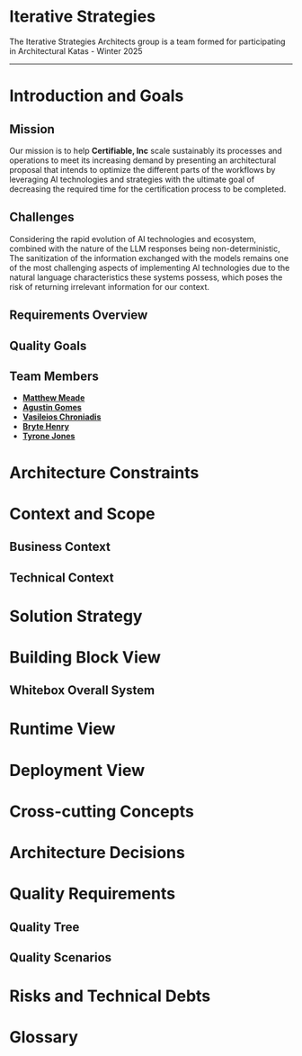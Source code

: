 # Iterative Strategies

The Iterative Strategies Architects group is a team formed for participating in Architectural Katas - Winter 2025

---

# Introduction and Goals

## **Mission**

Our mission is to help **Certifiable, Inc** scale sustainably its processes and operations to meet its increasing demand by presenting an architectural proposal that intends to optimize the different parts of the workflows by leveraging AI technologies and strategies with the ultimate goal of decreasing the required time for the certification process to be completed.

## **Challenges**

Considering the rapid evolution of AI technologies and ecosystem, combined with the nature of the LLM responses being non-deterministic, The sanitization of the information exchanged with the models remains one of the most challenging aspects of implementing AI technologies due to the natural language characteristics these systems possess, which poses the risk of returning irrelevant information for our context.


## Requirements Overview


## Quality Goals

## Team Members

- **[Matthew Meade](#)**
- **[Agustin Gomes](#)**
- **[Vasileios Chroniadis](#)**
- **[Bryte Henry](#)**
- **[Tyrone Jones](#)**


# Architecture Constraints


# Context and Scope

## Business Context

## Technical Context



# Solution Strategy


# Building Block View

## Whitebox Overall System


# Runtime View


# Deployment View


# Cross-cutting Concepts


# Architecture Decisions


# Quality Requirements

## Quality Tree

## Quality Scenarios


# Risks and Technical Debts


# Glossary
